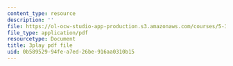 ```yaml
---
content_type: resource
description: ''
file: https://ol-ocw-studio-app-production.s3.amazonaws.com/courses/5-310-laboratory-chemistry-fall-2019/0b58952994fea7ed26be916aa0310b15_J23egLCM2tc.pdf
file_type: application/pdf
resourcetype: Document
title: 3play pdf file
uid: 0b589529-94fe-a7ed-26be-916aa0310b15
---
```

